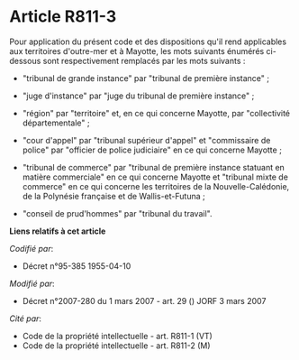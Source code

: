 # Article R811-3

Pour application du présent code et des dispositions qu'il rend applicables aux territoires d'outre-mer et à Mayotte, les
mots suivants énumérés ci-dessous sont respectivement remplacés par les mots suivants :

- "tribunal de grande instance" par "tribunal de première instance" ;

- "juge d'instance" par "juge du tribunal de première instance" ;

- "région" par "territoire" et, en ce qui concerne Mayotte, par "collectivité départementale" ;

- "cour d'appel" par "tribunal supérieur d'appel" et "commissaire de police" par "officier de police judiciaire" en ce qui
concerne Mayotte ;

- "tribunal de commerce" par "tribunal de première instance statuant en matière commerciale" en ce qui concerne Mayotte et
"tribunal mixte de commerce" en ce qui concerne les territoires de la Nouvelle-Calédonie, de la Polynésie française et de
Wallis-et-Futuna ;

- "conseil de prud'hommes" par "tribunal du travail".

**Liens relatifs à cet article**

_Codifié par_:

  - Décret n°95-385 1955-04-10

_Modifié par_:

  - Décret n°2007-280 du 1 mars 2007 - art. 29 () JORF 3 mars 2007

_Cité par_:

  - Code de la propriété intellectuelle - art. R811-1 (VT)
  - Code de la propriété intellectuelle - art. R811-2 (M)
